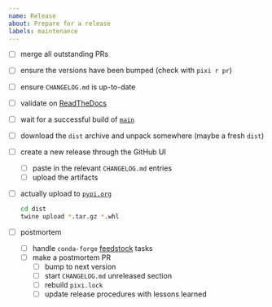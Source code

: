```yaml
---
name: Release
about: Prepare for a release
labels: maintenance
---
```


- [ ] merge all outstanding PRs
- [ ] ensure the versions have been bumped (check with `pixi r pr`)
- [ ] ensure `CHANGELOG.md` is up-to-date
- [ ] validate on [ReadTheDocs][rtd]
- [ ] wait for a successful build of [`main`][main]
- [ ] download the `dist` archive and unpack somewhere (maybe a fresh `dist`)
- [ ] create a new release through the GitHub UI
  - [ ] paste in the relevant `CHANGELOG.md` entries
  - [ ] upload the artifacts
- [ ] actually upload to [`pypi.org`][pypi]

  ```bash
  cd dist
  twine upload *.tar.gz *.whl
  ```

- [ ] postmortem
  - [ ] handle `conda-forge` [feedstock] tasks
  - [ ] make a postmortem PR
    - [ ] bump to next version
    - [ ] start `CHANGELOG.md` unreleased section
    - [ ] rebuild `pixi.lock`
    - [ ] update release procedures with lessons learned

[feedstock]:
  https://github.com/conda-forge/jupyterlite-pyodide-lock-feedstock/issues/new?template=2-bot-commands.yml&title=@conda-forge-admin+please+update+version
[main]:
  https://github.com/deathbeds/jupyterlite-pyodide-lock/actions?query=branch%3Amain+event%3Apush
[pypi]: https://pypi.org/project/jupyterlite-pyodide-lock/#history
[rtd]: https://jupyterlite-pyodide-lock.readthedocs.io/en/latest
